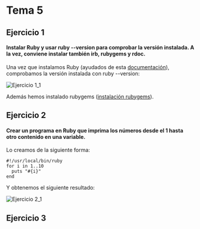 # Tema 5

## Ejercicio 1

#### Instalar Ruby y usar ruby --version para comprobar la versión instalada. A la vez, conviene instalar también irb, rubygems y rdoc.

Una vez que instalamos Ruby (ayudados de esta [documentación](https://www.ruby-lang.org/en/documentation/installation/)), comprobamos la versión instalada con ruby --version:

![Ejercicio 1_1](https://github.com/FranciscoPorcel/GII-2014/blob/master/ejercicios/FranciscoPorcel/imagenes/Ruby/1_1.png)

Además hemos instalado rubygems ([instalación rubygems](https://rubygems.org/pages/download)).

## Ejercicio 2

#### Crear un programa en Ruby que imprima los números desde el 1 hasta otro contenido en una variable. 

Lo creamos de la siguiente forma:

~~~
#!/usr/local/bin/ruby
for i in 1..10
  puts "#{i}"
end
~~~

Y obtenemos el siguiente resultado:

![Ejercicio 2_1](https://github.com/FranciscoPorcel/GII-2014/blob/master/ejercicios/FranciscoPorcel/imagenes/Ruby/2_1.png)

## Ejercicio 3

####

